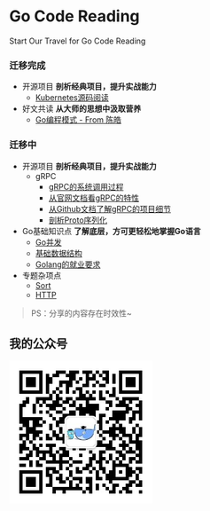 # Go Code Reading

Start Our Travel for Go Code Reading

### 迁移完成

- 开源项目 **剖析经典项目，提升实战能力**
  - [Kubernetes源码阅读](http://junes.tech/tags/Kubernetes/)
- 好文共读 **从大师的思想中汲取营养**
  - [Go编程模式 - From 陈皓](http://junes.tech/tags/Go-Programming-Patterns/)

### 迁移中

- 开源项目 **剖析经典项目，提升实战能力**
    - gRPC
      - [gRPC的系统调用过程](grpc/grpc1.md)
      - [从官网文档看gRPC的特性](grpc/grpc2.md)
      - [从Github文档了解gRPC的项目细节](grpc/grpc3.md)
      - [剖析Proto序列化](grpc/grpc4.md)
- Go基础知识点 **了解底层，方可更轻松地掌握Go语言**
    - [Go并发](basic/goroutine.md)
    - [基础数据结构](basic/data_struct.md)
    - [Golang的就业要求](doc/job.md)
- 专题杂项点
    - [Sort](sort/sort.go)
    - [HTTP](http/server.go)
> PS：分享的内容存在时效性~

## 我的公众号

![我的公众号二维码](img/qrcode_for_golangcoding.jpg)